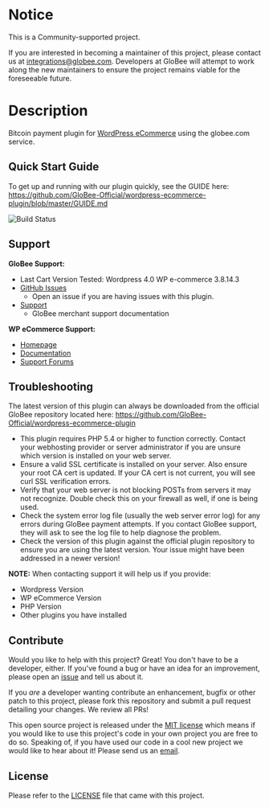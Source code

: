 # Notice

This is a Community-supported project.

If you are interested in becoming a maintainer of this project, please contact us at integrations@globee.com. Developers at GloBee will attempt to work along the new maintainers to ensure the project remains viable for the foreseeable future.

# Description

Bitcoin payment plugin for [WordPress eCommerce](https://wordpress.org/plugins/wp-e-commerce/) using the globee.com service.


## Quick Start Guide

To get up and running with our plugin quickly, see the GUIDE here: https://github.com/GloBee-Official/wordpress-ecommerce-plugin/blob/master/GUIDE.md


![Build Status](https://travis-ci.org/aleitner/wordpress-ecommerce-plugin-v2.svg?branch=master)


## Support

**GloBee Support:**

* Last Cart Version Tested: Wordpress 4.0 WP e-commerce 3.8.14.3
* [GitHub Issues](https://github.com/GloBee-Official/wordpress-ecommerce-plugin/issues)
  * Open an issue if you are having issues with this plugin.
* [Support](https://help.globee.com)
  * GloBee merchant support documentation

**WP eCommerce Support:**

* [Homepage](https://wpecommerce.org/)
* [Documentation](http://docs.wpecommerce.org/)
* [Support Forums](https://wordpress.org/support/plugin/wp-e-commerce)

## Troubleshooting

The latest version of this plugin can always be downloaded from the official GloBee repository located here: https://github.com/GloBee-Official/wordpress-ecommerce-plugin

* This plugin requires PHP 5.4 or higher to function correctly. Contact your webhosting provider or server administrator if you are unsure which version is installed on your web server.
* Ensure a valid SSL certificate is installed on your server. Also ensure your root CA cert is updated. If your CA cert is not current, you will see curl SSL verification errors.
* Verify that your web server is not blocking POSTs from servers it may not recognize. Double check this on your firewall as well, if one is being used.
* Check the system error log file (usually the web server error log) for any errors during GloBee payment attempts. If you contact GloBee support, they will ask to see the log file to help diagnose the problem.
* Check the version of this plugin against the official plugin repository to ensure you are using the latest version. Your issue might have been addressed in a newer version!

**NOTE:** When contacting support it will help us if you provide:

* Wordpress Version
* WP eCommerce Version
* PHP Version
* Other plugins you have installed

## Contribute

Would you like to help with this project?  Great!  You don't have to be a developer, either.  If you've found a bug or have an idea for an improvement, please open an [issue](https://github.com/GloBee-Official/wordpress-ecommerce-plugin/issues) and tell us about it.

If you *are* a developer wanting contribute an enhancement, bugfix or other patch to this project, please fork this repository and submit a pull request detailing your changes.  We review all PRs!

This open source project is released under the [MIT license](http://opensource.org/licenses/MIT) which means if you would like to use this project's code in your own project you are free to do so.  Speaking of, if you have used our code in a cool new project we would like to hear about it!  Please send us an [email](mailto:integrations@globee.com).

## License

Please refer to the [LICENSE](https://github.com/GloBee-Official/wordpress-ecommerce-plugin/blob/master/LICENSE) file that came with this project.
